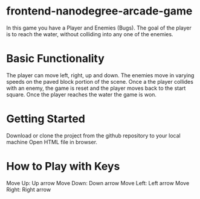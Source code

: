 frontend-nanodegree-arcade-game
===============================

In this game you have a Player and Enemies (Bugs). The goal of the player is to reach the water, without colliding into any one of the enemies.

Basic Functionality
===================

The player can move left, right, up and down. The enemies move in varying speeds on the paved block portion of the scene. Once a the player collides with an enemy, the game is reset and the player moves back to the start square. Once the player reaches the water the game is won.

Getting Started
===============

Download or clone the project from the github repository to your local machine
Open HTML file in browser. 

How to Play with Keys
=====================

Move Up: Up arrow
Move Down: Down arrow
Move Left: Left arrow 
Move Right: Right arrow

